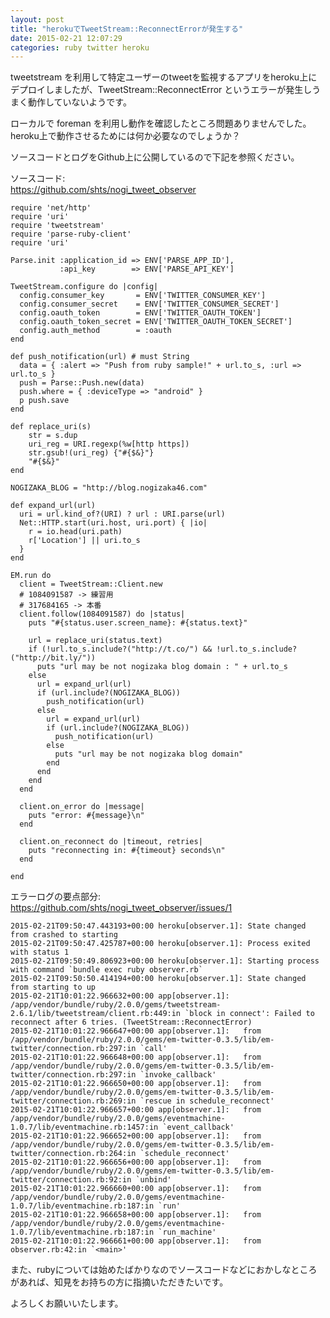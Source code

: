 ```yaml
---
layout: post
title: "herokuでTweetStream::ReconnectErrorが発生する"
date: 2015-02-21 12:07:29
categories: ruby twitter heroku
---
```

<p>tweetstream を利用して特定ユーザーのtweetを監視するアプリをheroku上にデプロイしましたが、TweetStream::ReconnectError というエラーが発生しうまく動作していないようです。</p>

<p>ローカルで foreman を利用し動作を確認したところ問題ありませんでした。heroku上で動作させるためには何か必要なのでしょうか？</p>

<p>ソースコードとログをGithub上に公開しているので下記を参照ください。</p>

<p>ソースコード:<br>
<a href="https://github.com/shts/nogi_tweet_observer" rel="nofollow">https://github.com/shts/nogi_tweet_observer</a></p>

<pre><code>require 'net/http'
require 'uri'
require 'tweetstream'
require 'parse-ruby-client'
require 'uri'

Parse.init :application_id =&gt; ENV['PARSE_APP_ID'],
           :api_key        =&gt; ENV['PARSE_API_KEY']

TweetStream.configure do |config|
  config.consumer_key       = ENV['TWITTER_CONSUMER_KEY']
  config.consumer_secret    = ENV['TWITTER_CONSUMER_SECRET']
  config.oauth_token        = ENV['TWITTER_OAUTH_TOKEN']
  config.oauth_token_secret = ENV['TWITTER_OAUTH_TOKEN_SECRET']
  config.auth_method        = :oauth
end

def push_notification(url) # must String
  data = { :alert =&gt; "Push from ruby sample!" + url.to_s, :url =&gt; url.to_s }
  push = Parse::Push.new(data)
  push.where = { :deviceType =&gt; "android" }
  p push.save
end

def replace_uri(s)
    str = s.dup
    uri_reg = URI.regexp(%w[http https])
    str.gsub!(uri_reg) {"#{$&amp;}"}
    "#{$&amp;}"
end

NOGIZAKA_BLOG = "http://blog.nogizaka46.com"

def expand_url(url)
  uri = url.kind_of?(URI) ? url : URI.parse(url)
  Net::HTTP.start(uri.host, uri.port) { |io|
    r = io.head(uri.path)
    r['Location'] || uri.to_s
  }
end

EM.run do
  client = TweetStream::Client.new
  # 1084091587 -&gt; 練習用
  # 317684165 -&gt; 本番
  client.follow(1084091587) do |status|
    puts "#{status.user.screen_name}: #{status.text}"

    url = replace_uri(status.text)
    if (!url.to_s.include?("http://t.co/") &amp;&amp; !url.to_s.include?("http://bit.ly/"))
      puts "url may be not nogizaka blog domain : " + url.to_s
    else
      url = expand_url(url)
      if (url.include?(NOGIZAKA_BLOG))
        push_notification(url)
      else
        url = expand_url(url)
        if (url.include?(NOGIZAKA_BLOG))
          push_notification(url)
        else
          puts "url may be not nogizaka blog domain"
        end
      end
    end
  end

  client.on_error do |message|
    puts "error: #{message}\n"
  end

  client.on_reconnect do |timeout, retries|
    puts "reconnecting in: #{timeout} seconds\n"
  end

end
</code></pre>

<p>エラーログの要点部分:<br>
<a href="https://github.com/shts/nogi_tweet_observer/issues/1" rel="nofollow">https://github.com/shts/nogi_tweet_observer/issues/1</a></p>

<pre><code>2015-02-21T09:50:47.443193+00:00 heroku[observer.1]: State changed from crashed to starting
2015-02-21T09:50:47.425787+00:00 heroku[observer.1]: Process exited with status 1
2015-02-21T09:50:49.806923+00:00 heroku[observer.1]: Starting process with command `bundle exec ruby observer.rb`
2015-02-21T09:50:50.414194+00:00 heroku[observer.1]: State changed from starting to up
2015-02-21T10:01:22.966632+00:00 app[observer.1]: /app/vendor/bundle/ruby/2.0.0/gems/tweetstream-2.6.1/lib/tweetstream/client.rb:449:in `block in connect': Failed to reconnect after 6 tries. (TweetStream::ReconnectError)
2015-02-21T10:01:22.966647+00:00 app[observer.1]:   from /app/vendor/bundle/ruby/2.0.0/gems/em-twitter-0.3.5/lib/em-twitter/connection.rb:297:in `call'
2015-02-21T10:01:22.966648+00:00 app[observer.1]:   from /app/vendor/bundle/ruby/2.0.0/gems/em-twitter-0.3.5/lib/em-twitter/connection.rb:297:in `invoke_callback'
2015-02-21T10:01:22.966650+00:00 app[observer.1]:   from /app/vendor/bundle/ruby/2.0.0/gems/em-twitter-0.3.5/lib/em-twitter/connection.rb:269:in `rescue in schedule_reconnect'
2015-02-21T10:01:22.966657+00:00 app[observer.1]:   from /app/vendor/bundle/ruby/2.0.0/gems/eventmachine-1.0.7/lib/eventmachine.rb:1457:in `event_callback'
2015-02-21T10:01:22.966652+00:00 app[observer.1]:   from /app/vendor/bundle/ruby/2.0.0/gems/em-twitter-0.3.5/lib/em-twitter/connection.rb:264:in `schedule_reconnect'
2015-02-21T10:01:22.966656+00:00 app[observer.1]:   from /app/vendor/bundle/ruby/2.0.0/gems/em-twitter-0.3.5/lib/em-twitter/connection.rb:92:in `unbind'
2015-02-21T10:01:22.966660+00:00 app[observer.1]:   from /app/vendor/bundle/ruby/2.0.0/gems/eventmachine-1.0.7/lib/eventmachine.rb:187:in `run'
2015-02-21T10:01:22.966658+00:00 app[observer.1]:   from /app/vendor/bundle/ruby/2.0.0/gems/eventmachine-1.0.7/lib/eventmachine.rb:187:in `run_machine'
2015-02-21T10:01:22.966661+00:00 app[observer.1]:   from observer.rb:42:in `&lt;main&gt;'
</code></pre>

<p>また、rubyについては始めたばかりなのでソースコードなどにおかしなところがあれば、知見をお持ちの方に指摘いただきたいです。</p>

<p>よろしくお願いいたします。</p>
